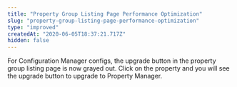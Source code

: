 ```yaml
---
title: "Property Group Listing Page Performance Optimization"
slug: "property-group-listing-page-performance-optimization"
type: "improved"
createdAt: "2020-06-05T18:37:21.717Z"
hidden: false
---
```

For Configuration Manager configs, the upgrade button in the property group listing page is now grayed out.  Click on the property and you will see the upgrade button to upgrade to Property Manager.